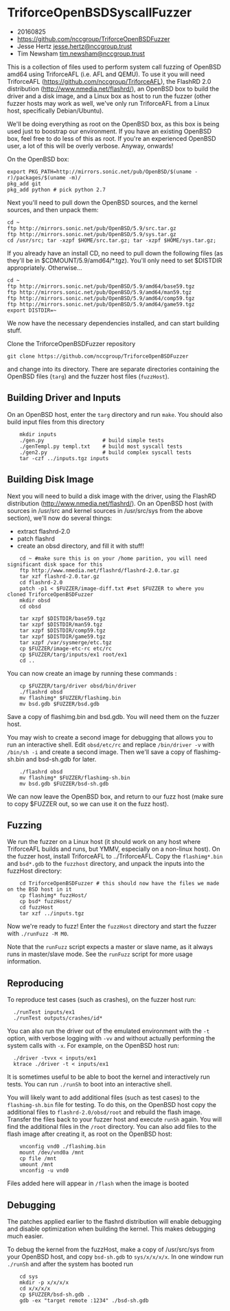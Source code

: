 # TriforceOpenBSDSyscallFuzzer
* 20160825
* https://github.com/nccgroup/TriforceOpenBSDFuzzer
* Jesse Hertz <jesse.hertz@nccgroup.trust>
* Tim Newsham <tim.newsham@nccgroup.trust>

This is a collection of files used to perform system call
fuzzing of OpenBSD amd64 using TriforceAFL (i.e. AFL and QEMU).  To use
it you will need TriforceAFL (https://github.com/nccgroup/TriforceAFL),
the FlashRD 2.0 distribution (http://www.nmedia.net/flashrd/),
an OpenBSD box to build the driver and a disk image, and a Linux
box as host to run the fuzzer (other fuzzer hosts may work as well,
we've only run TriforceAFL from a Linux host, specifically Debian/Ubuntu).

We'll be doing everything as root on the OpenBSD box, as this box is being used just to boostrap our environment. 
If you have an existing OpenBSD box, feel free to do less of this as root. If you're an experienced OpenBSD user,
a lot of this will be overly verbose. Anyway, onwards!

On the OpenBSD box:

```
export PKG_PATH=http://mirrors.sonic.net/pub/OpenBSD/$(uname -r)/packages/$(uname -m)/
pkg_add git
pkg_add python # pick python 2.7
```


Next you'll need to pull down the OpenBSD sources, and the kernel
sources, and then unpack them:

```
cd ~
ftp http://mirrors.sonic.net/pub/OpenBSD/5.9/src.tar.gz 
ftp http://mirrors.sonic.net/pub/OpenBSD/5.9/sys.tar.gz
cd /usr/src; tar -xzpf $HOME/src.tar.gz; tar -xzpf $HOME/sys.tar.gz;
```

If you already have an install CD, no need to pull down the following files (as they'll be in $CDMOUNT/5.9/amd64/*.tgz). You'll only need to set $DISTDIR appropriately. Otherwise...

```
cd ~
ftp http://mirrors.sonic.net/pub/OpenBSD/5.9/amd64/base59.tgz
ftp http://mirrors.sonic.net/pub/OpenBSD/5.9/amd64/man59.tgz
ftp http://mirrors.sonic.net/pub/OpenBSD/5.9/amd64/comp59.tgz
ftp http://mirrors.sonic.net/pub/OpenBSD/5.9/amd64/game59.tgz
export DISTDIR=~
```

We now have the necessary dependencies installed, and can start building stuff.

Clone the TriforceOpenBSDFuzzer repository
```
git clone https://github.com/nccgroup/TriforceOpenBSDFuzzer
```
and change into its directory. There are separate directories containing the OpenBSD files (`targ`) and 
the fuzzer host files (`fuzzHost`).

## Building Driver and Inputs
On an OpenBSD host, enter the `targ` directory and run `make`.
You should also build input files from this directory
```
    mkdir inputs
    ./gen.py                   # build simple tests
    ./genTempl.py templ.txt    # build most syscall tests
    ./gen2.py                  # build complex syscall tests
    tar -czf ../inputs.tgz inputs
```

## Building Disk Image
Next you will need to build a disk image with the driver, using
the FlashRD distribution (http://www.nmedia.net/flashrd/).
On an OpenBSD host (with sources in /usr/src and kernel sources in 
/usr/src/sys from the above section), we'll now do several things:

- extract flashrd-2.0
- patch flashrd 
- create an obsd directory, and fill it with stuff!


```
    cd ~ #make sure this is on your /home parition, you will need significant disk space for this
    ftp http://www.nmedia.net/flashrd/flashrd-2.0.tar.gz
    tar xzf flashrd-2.0.tar.gz
    cd flashrd-2.0
    patch -p1 < $FUZZER/image-diff.txt #set $FUZZER to where you cloned TriforceOpenBSDFuzzer
    mkdir obsd
    cd obsd

    tar xzpf $DISTDIR/base59.tgz
    tar xzpf $DISTDIR/man59.tgz
    tar xzpf $DISTDIR/comp59.tgz
    tar xzpf $DISTDIR/game59.tgz
    tar xzpf /var/sysmerge/etc.tgz
    cp $FUZZER/image-etc-rc etc/rc
    cp $FUZZER/targ/inputs/ex1 root/ex1
    cd ..
```

You can now create an image by running these commands :
```
    cp $FUZZER/targ/driver obsd/bin/driver
    ./flashrd obsd
    mv flashimg* $FUZZER/flashimg.bin
    mv bsd.gdb $FUZZER/bsd.gdb
```
Save a copy of flashimg.bin and bsd.gdb.  You will need them
on the fuzzer host.

You may wish to create a second image for debugging that allows
you to run an interactive shell.  Edit `obsd/etc/rc` and
replace `/bin/driver -v` with `/bin/sh -i` and create a second image.
Then we'll save a copy of flashimg-sh.bin and bsd-sh.gdb for later.

```
    ./flashrd obsd
    mv flashimg* $FUZZER/flashimg-sh.bin
    mv bsd.gdb $FUZZER/bsd-sh.gdb
```

We can now leave the OpenBSD box, and return to our fuzz host (make sure to copy
$FUZZER out, so we can use it on the fuzz host). 

## Fuzzing
We run the fuzzer on a Linux host (it should work on any host
where TriforceAFL builds and runs, but YMMV, especially on a non-linux host).
On the fuzzer host, install TriforceAFL to ../TriforceAFL.
Copy the `flashimg*.bin` and `bsd*.gdb` to the `fuzzhost` directory, 
and unpack the inputs into the fuzzHost directory:

```
    cd TriforceOpenBSDFuzzer # this should now have the files we made on the BSD host in it
    cp flashimg* fuzzHost/
    cp bsd* fuzzHost/
    cd fuzzHost
    tar xzf ../inputs.tgz
```

Now we're ready to fuzz! Enter the `fuzzHost` directory 
and start the fuzzer with `./runFuzz -M M0`.

Note that the `runFuzz` script expects a master or slave name, as
it always runs in master/slave mode.  See the `runFuzz` script for
more usage information.

## Reproducing
To reproduce test cases (such as crashes), on the fuzzer host run:
```
  ./runTest inputs/ex1
  ./runTest outputs/crashes/id*
```

You can also run the driver out of the emulated environment
with the `-t` option, with verbose logging with `-vv`
and without actually performing the system calls with `-x`.
For example, on the OpenBSD host run:
```
  ./driver -tvvx < inputs/ex1
  ktrace ./driver -t < inputs/ex1
```

It is sometimes useful to be able to boot the kernel and interactively
run tests. You can run `./runSh` to boot
into an interactive shell.

You will likely want to add additional files (such as test cases)
to the `flashimg-sh.bin` file for testing.  To do this, on the
OpenBSD host copy the additional files to `flashrd-2.0/obsd/root`
and rebuild the flash image.  Transfer the files back to your
fuzzer host and execute `runSh` again.  You will find the additional
files in the `/root` directory.  You can also add files to the flash
image after creating it, as root on the OpenBSD host:
```
    vnconfig vnd0 ./flashimg.bin
    mount /dev/vnd0a /mnt
    cp file /mnt
    umount /mnt
    vnconfig -u vnd0
```
Files added here will appear in `/flash` when the image is booted

## Debugging
The patches applied earlier to the flashrd distribution will
enable debugging and disable optimization when building the kernel.
This makes debugging much easier. 

To debug the kernel from the fuzzHost, make a copy of /usr/src/sys
from your OpenBSD host, and copy `bsd-sh.gdb` to `sys/x/x/x/x`.
In one window run `./runSh` and after the system has booted run
```
    cd sys
    mkdir -p x/x/x/x
    cd x/x/x/x
    cp $FUZZER/bsd-sh.gdb .
    gdb -ex "target remote :1234" ./bsd-sh.gdb
```

